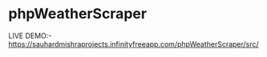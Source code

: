 ﻿# phpWeatherScraper

LIVE DEMO:- https://sauhardmishraprojects.infinityfreeapp.com/phpWeatherScraper/src/

